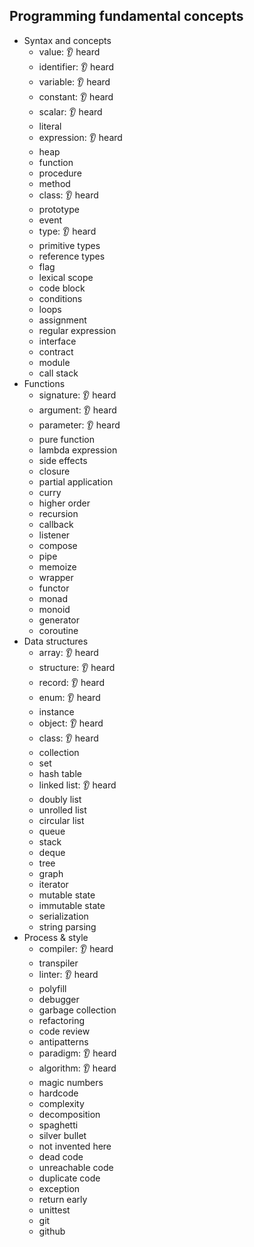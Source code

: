 ## Programming fundamental concepts

- Syntax and concepts
  - value: 👂 heard
  - identifier: 👂 heard
  - variable: 👂 heard
  - constant: 👂 heard
  - scalar: 👂 heard
  - literal
  - expression: 👂 heard
  - heap
  - function
  - procedure
  - method
  - class: 👂 heard
  - prototype
  - event
  - type: 👂 heard
  - primitive types
  - reference types
  - flag
  - lexical scope
  - code block
  - conditions
  - loops
  - assignment
  - regular expression
  - interface
  - contract
  - module
  - call stack
- Functions
  - signature: 👂 heard
  - argument: 👂 heard
  - parameter: 👂 heard
  - pure function
  - lambda expression
  - side effects
  - closure
  - partial application
  - curry
  - higher order
  - recursion
  - callback
  - listener
  - compose
  - pipe
  - memoize
  - wrapper
  - functor
  - monad
  - monoid
  - generator
  - coroutine
- Data structures
  - array: 👂 heard
  - structure: 👂 heard
  - record: 👂 heard
  - enum: 👂 heard
  - instance
  - object: 👂 heard
  - class: 👂 heard
  - collection
  - set
  - hash table
  - linked list: 👂 heard
  - doubly list
  - unrolled list
  - circular list
  - queue
  - stack
  - deque
  - tree
  - graph
  - iterator
  - mutable state
  - immutable state
  - serialization
  - string parsing
- Process & style
  - compiler: 👂 heard
  - transpiler
  - linter: 👂 heard
  - polyfill
  - debugger
  - garbage collection
  - refactoring
  - code review
  - antipatterns
  - paradigm: 👂 heard
  - algorithm: 👂 heard
  - magic numbers
  - hardcode
  - complexity
  - decomposition
  - spaghetti
  - silver bullet
  - not invented here
  - dead code
  - unreachable code
  - duplicate code
  - exception
  - return early
  - unittest
  - git
  - github

